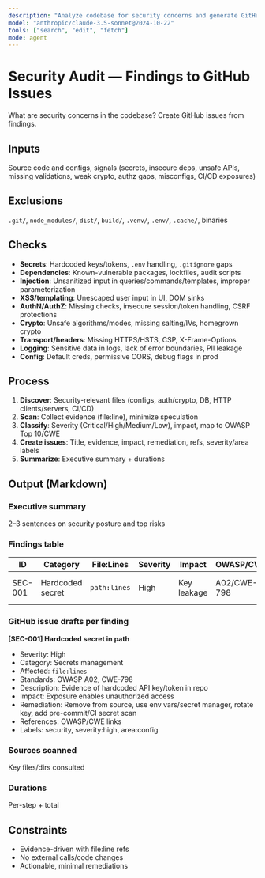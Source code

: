 ```yaml
---
description: "Analyze codebase for security concerns and generate GitHub issues"
model: "anthropic/claude-3.5-sonnet@2024-10-22"
tools: ["search", "edit", "fetch"]
mode: agent
---
```


# Security Audit — Findings to GitHub Issues

What are security concerns in the codebase? Create GitHub issues from findings.

## Inputs
Source code and configs, signals (secrets, insecure deps, unsafe APIs, missing validations, weak crypto, authz gaps, misconfigs, CI/CD exposures)

## Exclusions
`.git/`, `node_modules/`, `dist/`, `build/`, `.venv/`, `.env/`, `.cache/`, binaries

## Checks
- **Secrets**: Hardcoded keys/tokens, `.env` handling, `.gitignore` gaps
- **Dependencies**: Known-vulnerable packages, lockfiles, audit scripts
- **Injection**: Unsanitized input in queries/commands/templates, improper parameterization
- **XSS/templating**: Unescaped user input in UI, DOM sinks
- **AuthN/AuthZ**: Missing checks, insecure session/token handling, CSRF protections
- **Crypto**: Unsafe algorithms/modes, missing salting/IVs, homegrown crypto
- **Transport/headers**: Missing HTTPS/HSTS, CSP, X-Frame-Options
- **Logging**: Sensitive data in logs, lack of error boundaries, PII leakage
- **Config**: Default creds, permissive CORS, debug flags in prod

## Process
1. **Discover**: Security-relevant files (configs, auth/crypto, DB, HTTP clients/servers, CI/CD)
2. **Scan**: Collect evidence (file:line), minimize speculation
3. **Classify**: Severity (Critical/High/Medium/Low), impact, map to OWASP Top 10/CWE
4. **Create issues**: Title, evidence, impact, remediation, refs, severity/area labels
5. **Summarize**: Executive summary + durations

## Output (Markdown)

### Executive summary
2–3 sentences on security posture and top risks

### Findings table
| ID | Category | File:Lines | Severity | Impact | OWASP/CWE | Remediation |
|----|----------|------------|----------|--------|-----------|-------------|
| SEC-001 | Hardcoded secret | `path:lines` | High | Key leakage | A02/CWE-798 | Move to vault/env, rotate |

### GitHub issue drafts per finding
**[SEC-001] Hardcoded secret in path**
- Severity: High
- Category: Secrets management
- Affected: `file:lines`
- Standards: OWASP A02, CWE-798
- Description: Evidence of hardcoded API key/token in repo
- Impact: Exposure enables unauthorized access
- Remediation: Remove from source, use env vars/secret manager, rotate key, add pre-commit/CI secret scan
- References: OWASP/CWE links
- Labels: security, severity:high, area:config

### Sources scanned
Key files/dirs consulted

### Durations
Per-step + total

## Constraints
- Evidence-driven with file:line refs
- No external calls/code changes
- Actionable, minimal remediations
